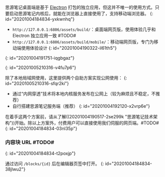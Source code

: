 思源笔记桌面端是基于 [Electron](https://www.electronjs.org) 打包的独立应用，但这并不唯一的使用方式。只要启动思源笔记内核后，就能在浏览器上直接使用了，支持移动端浏览器。
{: id="20201004184834-yxkwnhq"}

* `http://127.0.0.1:6806/assets/build/`：桌面端网页版，使用体验几乎和 Electron 独立应用一致 #TODO#
* `http://127.0.0.1:6806/assets/build/mobile/`：移动端网页版，专门为移动端使用体验设计
{: id="20201004190322-il61th5"}

{: id="20201004191751-iqgbgaz"}


{: id="20201005210316-v4fu7p6"}

除了本地局域网使用，这里提供两个自助方案实现公网使用：
{: id="20201005210316-sfqr2ki"}

* 通过“内网穿透”技术将本地内核服务发布在公网上（较为麻烦且不稳定，不推荐）
* 自行搭建思源笔记服务端（推荐）
{: id="20201004192120-x2vrp6e"}

在着手这两个方案前，请从了解((20201004190517-2se299k "思源笔记技术架构"))开始。除以上方案外，付费用户可以直接使用我们伺服的网页端。#TODO#
{: id="20201004184834-03nl35p"}

### 内容块 URL #TODO#
{: id="20201004184834-t2poxjp"}

通过访问 `/blocks/{id}` 后在编辑器页签中打开。
{: id="20201004184834-38jlwu2"}
